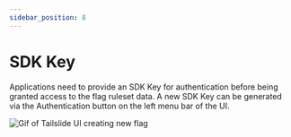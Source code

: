 ```yaml
---
sidebar_position: 8
---
```


# SDK Key

Applications need to provide an SDK Key for authentication before being granted access to the flag ruleset data. A new SDK Key can be generated via the Authentication button on the left menu bar of the UI. 

<div style={{textAlign: 'center'}}>
  <img src={require('./../assets/sdkKey.png').default} alt='Gif of Tailslide UI creating new flag' />
</div>